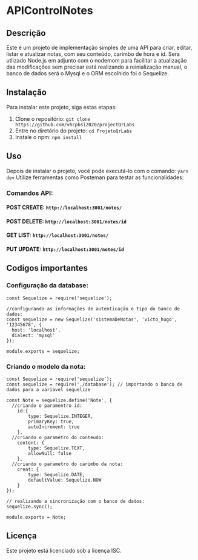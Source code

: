 # APIControlNotes

## Descrição

Este é um projeto de implementação simples de uma API para criar, editar, listar e atualizar notas, com seu conteúdo, carimbo de hora e id.
Sera utlizado Node.js em adjunto com o nodemom para facilitar a atualização das modificações sem precisar está realizando a reinialização manual, o banco de dados será o Mysql e o ORM escolhido foi o Sequelize.

## Instalação

Para instalar este projeto, siga estas etapas:

1. Clone o repositório: `git clone https://github.com/vhcpbsi2020/projectQrLabs `
2. Entre no diretório do projeto: `cd ProjetoQrLabs`
3. Instale o npm: `npm install`

## Uso

Depois de instalar o projeto, você pode executá-lo com o comando: `yarn dev`
Utilize ferramentas como Posteman para testar as funcionalidades:

### Comandos API:
 #### POST CREATE: `http://localhost:3001/notes/`
 #### POST DELETE: `http://localhost:3001/notes/id`
 #### GET LIST: `http://localhost:3001/notes/`
 #### PUT UPDATE: `http://localhost:3001/notes/id`

## Codigos importantes

### Configuração da database:

```
const Sequelize = require('sequelize');

//configurando as informações de autenticação e tipo do banco de dados:
const sequelize = new Sequelize('sistemaDeNotas', 'victo_hugo', '12345678', {
  host: 'localhost',
  dialect: 'mysql'
});

module.exports = sequelize;

```
### Criando o modelo da nota:
```
const Sequelize = require('sequelize');
const sequelize = require('./database'); // importando o banco de dados para a variavel sequelize

const Note = sequelize.define('Note', {
  //criando o paramentro id:
    id:{
        type: Sequelize.INTEGER,
        primaryKey: true,
        autoIncrement: true
    },
  //criando o parametro do conteudo:  
    content: {
        type: Sequelize.TEXT,
        allowNull: false
    },
  //criando o parametro do carimbo da nota:
    creat: {
        type: Sequelize.DATE,
        defaultValue: Sequelize.NOW
    }
});

// realizando a sincronização com o banco de dados:
sequelize.sync();

module.exports = Note;
```

## Licença

Este projeto está licenciado sob a licença ISC.
